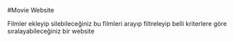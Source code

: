 #Movie Website 

Filmler ekleyip silebileceğiniz bu filmleri arayıp filtreleyip belli kriterlere göre sıralayabileceğiniz bir website
